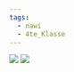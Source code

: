 ```yaml
---
tags:
  - nawi
  - 4te_Klasse
---
```

![](schwinungen-und-wellen%2003-09-2025-24.excalidraw.svg)
![](schwinungen-und-wellen%2016-09-2025-11.excalidraw.svg)

